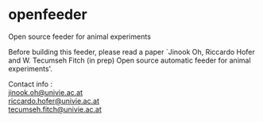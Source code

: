 # openfeeder
Open source feeder for animal experiments

Before building this feeder, please read a paper `Jinook Oh, Riccardo Hofer and W. Tecumseh Fitch (in prep) Open source automatic feeder for animal experiments'.

Contact info :  
jinook.oh@univie.ac.at  
riccardo.hofer@univie.ac.at  
tecumseh.fitch@univie.ac.at  